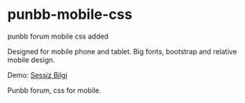 # punbb-mobile-css
punbb forum mobile css added

Designed for mobile phone and tablet. Big fonts, bootstrap and relative mobile design.

Demo: [Sessiz Bilgi](https://www.sessizbilgi.com)

Punbb forum, css for mobile.
